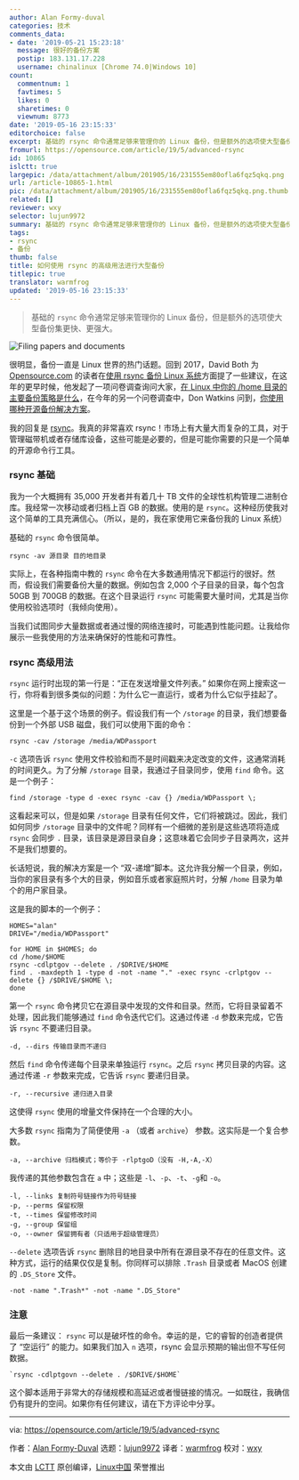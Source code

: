 ```yaml
---
author: Alan Formy-duval
categories: 技术
comments_data:
- date: '2019-05-21 15:23:18'
  message: 很好的备份方案
  postip: 183.131.17.228
  username: chinalinux [Chrome 74.0|Windows 10]
count:
  commentnum: 1
  favtimes: 5
  likes: 0
  sharetimes: 0
  viewnum: 8773
date: '2019-05-16 23:15:33'
editorchoice: false
excerpt: 基础的 rsync 命令通常足够来管理你的 Linux 备份，但是额外的选项使大型备份集更快、更强大。
fromurl: https://opensource.com/article/19/5/advanced-rsync
id: 10865
islctt: true
largepic: /data/attachment/album/201905/16/231555em80ofla6fqz5qkq.png
url: /article-10865-1.html
pic: /data/attachment/album/201905/16/231555em80ofla6fqz5qkq.png.thumb.jpg
related: []
reviewer: wxy
selector: lujun9972
summary: 基础的 rsync 命令通常足够来管理你的 Linux 备份，但是额外的选项使大型备份集更快、更强大。
tags:
- rsync
- 备份
thumb: false
title: 如何使用 rsync 的高级用法进行大型备份
titlepic: true
translator: warmfrog
updated: '2019-05-16 23:15:33'
---
```



> 
> 基础的 `rsync` 命令通常足够来管理你的 Linux 备份，但是额外的选项使大型备份集更快、更强大。
> 
> 
> 


![Filing papers and documents](/data/attachment/album/201905/16/231555em80ofla6fqz5qkq.png "Filing papers and documents")


很明显，备份一直是 Linux 世界的热门话题。回到 2017，David Both 为 [Opensource.com](http://Opensource.com) 的读者在[使用 rsync 备份 Linux 系统](/article-8237-1.html)方面提了一些建议，在这年的更早时候，他发起了一项问卷调查询问大家，[在 Linux 中你的 /home 目录的主要备份策略是什么](https://opensource.com/poll/19/4/backup-strategy-home-directory-linux)，在今年的另一个问卷调查中，Don Watkins 问到，[你使用哪种开源备份解决方案](https://opensource.com/article/19/2/linux-backup-solutions)。


我的回复是 [rsync](https://en.wikipedia.org/wiki/Rsync)。我真的非常喜欢 rsync！市场上有大量大而复杂的工具，对于管理磁带机或者存储库设备，这些可能是必要的，但是可能你需要的只是一个简单的开源命令行工具。


### rsync 基础


我为一个大概拥有 35,000 开发者并有着几十 TB 文件的全球性机构管理二进制仓库。我经常一次移动或者归档上百 GB 的数据。使用的是 `rsync`。这种经历使我对这个简单的工具充满信心。（所以，是的，我在家使用它来备份我的 Linux 系统）


基础的 `rsync` 命令很简单。



```
rsync -av 源目录 目的地目录
```

实际上，在各种指南中教的 `rsync` 命令在大多数通用情况下都运行的很好。然而，假设我们需要备份大量的数据。例如包含 2,000 个子目录的目录，每个包含 50GB 到 700GB 的数据。在这个目录运行 `rsync` 可能需要大量时间，尤其是当你使用校验选项时（我倾向使用）。


当我们试图同步大量数据或者通过慢的网络连接时，可能遇到性能问题。让我给你展示一些我使用的方法来确保好的性能和可靠性。


### rsync 高级用法


`rsync` 运行时出现的第一行是：“正在发送增量文件列表。” 如果你在网上搜索这一行，你将看到很多类似的问题：为什么它一直运行，或者为什么它似乎挂起了。


这里是一个基于这个场景的例子。假设我们有一个 `/storage` 的目录，我们想要备份到一个外部 USB 磁盘，我们可以使用下面的命令：



```
rsync -cav /storage /media/WDPassport
```

`-c` 选项告诉 `rsync` 使用文件校验和而不是时间戳来决定改变的文件，这通常消耗的时间更久。为了分解 `/storage` 目录，我通过子目录同步，使用 `find` 命令。这是一个例子：



```
find /storage -type d -exec rsync -cav {} /media/WDPassport \;
```

这看起来可以，但是如果 `/storage` 目录有任何文件，它们将被跳过。因此，我们如何同步 `/storage` 目录中的文件呢？同样有一个细微的差别是这些选项将造成 `rsync` 会同步 `.` 目录，该目录是源目录自身；这意味着它会同步子目录两次，这并不是我们想要的。


长话短说，我的解决方案是一个 “双-递增”脚本。这允许我分解一个目录，例如，当你的家目录有多个大的目录，例如音乐或者家庭照片时，分解 `/home` 目录为单个的用户家目录。


这是我的脚本的一个例子：



```
HOMES="alan"
DRIVE="/media/WDPassport"

for HOME in $HOMES; do
cd /home/$HOME
rsync -cdlptgov --delete . /$DRIVE/$HOME
find . -maxdepth 1 -type d -not -name "." -exec rsync -crlptgov --delete {} /$DRIVE/$HOME \;
done
```

第一个 `rsync` 命令拷贝它在源目录中发现的文件和目录。然而，它将目录留着不处理，因此我们能够通过 `find` 命令迭代它们。这通过传递 `-d` 参数来完成，它告诉 `rsync` 不要递归目录。



```
-d, --dirs 传输目录而不递归
```

然后 `find` 命令传递每个目录来单独运行 `rsync`。之后 `rsync` 拷贝目录的内容。这通过传递 `-r` 参数来完成，它告诉 `rsync` 要递归目录。



```
-r, --recursive 递归进入目录
```

这使得 `rsync` 使用的增量文件保持在一个合理的大小。


大多数 `rsync` 指南为了简便使用 `-a` （或者 `archive`） 参数。这实际是一个复合参数。



```
-a, --archive 归档模式；等价于 -rlptgoD（没有 -H,-A,-X）
```

我传递的其他参数包含在 `a` 中；这些是 `-l`、`-p`、`-t`、`-g`和 `-o`。



```
-l, --links 复制符号链接作为符号链接
-p, --perms 保留权限
-t, --times 保留修改时间
-g, --group 保留组
-o, --owner 保留拥有者（只适用于超级管理员）
```

`--delete` 选项告诉 `rsync` 删除目的地目录中所有在源目录不存在的任意文件。这种方式，运行的结果仅仅是复制。你同样可以排除 `.Trash` 目录或者 MacOS 创建的 `.DS_Store` 文件。



```
-not -name ".Trash*" -not -name ".DS_Store"
```

### 注意


最后一条建议： `rsync` 可以是破坏性的命令。幸运的是，它的睿智的创造者提供了 “空运行” 的能力。如果我们加入 `n` 选项，rsync 会显示预期的输出但不写任何数据。



```
`rsync -cdlptgovn --delete . /$DRIVE/$HOME`
```

这个脚本适用于非常大的存储规模和高延迟或者慢链接的情况。一如既往，我确信仍有提升的空间。如果你有任何建议，请在下方评论中分享。




---


via: <https://opensource.com/article/19/5/advanced-rsync>


作者：[Alan Formy-Duval](https://opensource.com/users/alanfdoss/users/marcobravo) 选题：[lujun9972](https://github.com/lujun9972) 译者：[warmfrog](https://github.com/warmfrog) 校对：[wxy](https://github.com/wxy)


本文由 [LCTT](https://github.com/LCTT/TranslateProject) 原创编译，[Linux中国](https://linux.cn/) 荣誉推出